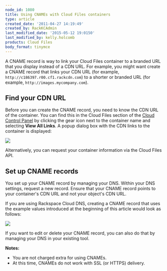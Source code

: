 ```yaml
---
node_id: 1080
title: Using CNAMEs with Cloud Files containers
type: article
created_date: '2011-04-27 14:19:49'
created_by: RackKCAdmin
last_modified_date: '2015-05-12 19:0150'
last_modified_by: kelly.holcomb
products: Cloud Files
body_format: tinymce
---
```


A CNAME record is way to link your Cloud Files container to a branded
URL that you display instead of a CDN URL. For example, you might want
create a CNAME record that links your CDN URL (for example,
`http://c186397.r00.cf1.rackcdn.com`) to a shorter or branded URL (for
example, `http://images.mycompany.com`).

Find your CDN URL
-----------------

Before you can create the CNAME record, you need to know the CDN URL of
the container. You can find this in the Cloud Files section of the
[Cloud Control Panel](https://mycloud.rackspace.com) by clicking the
gear icon next to the container name and selecting **View All Links**. A
popup dialog box with the CDN links to the container is displayed:

![](/knowledge_center/sites/default/files/field/image/1080-2_2.png)

Alternatively, you can request your container information via the Cloud
Files API.

Set up CNAME records
--------------------

You set up your CNAME record by managing your DNS. Within your DNS
settings, request a new record. Ensure that your CNAME record points to
your container's CDN URL and not your object's CDN URL.

If you are using Rackspace Cloud DNS, creating a CNAME record that uses
the example values introduced at the beginning of this article would
look as follows:

![](/knowledge_center/sites/default/files/field/image/cnameadd.png)

If you want to edit or delete your CNAME record, you can also do that by
managing your DNS in your existing tool.

**Notes:**

-   You are not charged extra for using CNAMEs.
-   At this time, CNAMEs do not work with SSL (or HTTPS) delivery.


